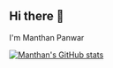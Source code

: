 ## Hi there 👋

I'm Manthan Panwar

[![Manthan's GitHub stats](https://github-readme-stats.vercel.app/api?username=ManthanPanwar)](https://github.com/anuraghazra/github-readme-stats)
